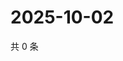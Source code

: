 # 2025-10-02

共 0 条

<!-- BEGIN ZHIHUQUESTIONS -->
<!-- 最后更新时间 Thu Oct 02 2025 04:13:08 GMT+0800 (China Standard Time) -->

<!-- END ZHIHUQUESTIONS -->
